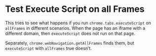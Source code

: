 
Test Execute Script on all Frames
=================================

This tries to see what happens if you run `chrome.tabs.executeScript` on `allFrames` in different scenarios. When the page has an iframe with a different domain, then `executeScript` does not run on that page.

Separately, `chrome.webNavigation.getAllFrames` finds them, but `executeScript` with `allFrames` true doesn’t.
